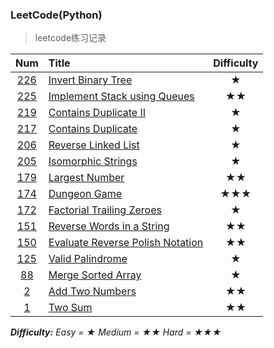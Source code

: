 ### LeetCode(Python)

> leetcode练习记录

| Num  | Title                                   | Difficulty |
| :--: | :-------------------------------------- | :--------: |
| [226](./source/226_Invert_Binary_Tree.py)      | [Invert Binary Tree][226]                |     ★      |
| [225](./source/225_Implement_Stack_using_Queues.py) | [Implement Stack using Queues][225]   |     ★★     |
| [219](./source/219_Contains_Duplicate_II.py)   | [Contains Duplicate II][219]         |     ★      |
| [217](./source/217_Contains_Duplicate.py)   | [Contains Duplicate][217]              |     ★      |
| [206](./source/206_Reverse_Linked_List.py)   | [Reverse Linked List][206]            |     ★      |
| [205](./source/205_Isomorphic_Strings.py)    | [Isomorphic Strings][205]              |     ★      |
| [179](./source/179_Largest_Number.py)      | [Largest Number][179]                    |     ★★     |
| [174](./source/174_Dungeon_Game.py)        | [Dungeon Game][174]                    |    ★★★     |
| [172](./source/172_Factorial_Trailing_Zeroes.py)   | [Factorial Trailing Zeroes][172]       |     ★      |
| [151](./source/151_Reverse_Words_in_a_String.py)     | [Reverse Words in a String][151]       |     ★★     |
| [150](./source/150_Evaluate_Reverse_Polish_Notation.py)  | [Evaluate Reverse Polish Notation][150]  |     ★★     |
| [125](./source/125_Valid_Palindrome.py)  | [Valid Palindrome][125]                  |     ★      |
| [88](./source/88_Merge_Sorted_Array.py)      | [Merge Sorted Array][88]               |     ★      |
| [ 2 ](./source/2_Add_Two_Numbers.py)      | [Add Two Numbers][2]                  |     ★★     |
| [ 1 ](./source/1_Two_Sum.py)          | [Two Sum][1]                            |     ★★     |

***Difficulty:*** *Easy = ★  Medium = ★★  Hard = ★★★*

[1]:https://leetcode.com/problems/two-sum/
[2]:https://leetcode.com/problems/add-two-numbers/
[69]:https://oj.leetcode.com/problems/sqrtx/
[88]:https://leetcode.com/problems/merge-sorted-array/
[118]:https://leetcode.com/problems/pascals-triangle/description/
[125]:https://leetcode.com/problems/valid-palindrome/
[141]:https://oj.leetcode.com/problems/linked-list-cycle/
[150]:https://oj.leetcode.com/problems/evaluate-reverse-polish-notation/
[151]:https://oj.leetcode.com/problems/reverse-words-in-a-string/
[172]:https://leetcode.com/problems/factorial-trailing-zeroes/
[174]:https://oj.leetcode.com/problems/dungeon-game/
[179]:https://oj.leetcode.com/problems/largest-number/
[205]:https://leetcode.com/problems/isomorphic-strings/
[206]:https://leetcode.com/problems/reverse-linked-list/
[217]:https://leetcode.com/problems/contains-duplicate/
[219]:https://leetcode.com/problems/contains-duplicate-ii/
[225]:https://leetcode.com/problems/implement-stack-using-queues/
[226]:https://leetcode.com/problems/invert-binary-tree/
[232]:https://leetcode.com/problems/implement-queue-using-stacks/description/

